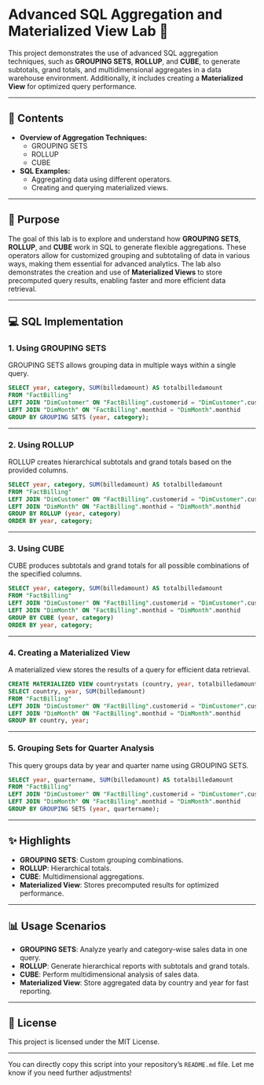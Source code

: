 # **Advanced SQL Aggregation and Materialized View Lab 🚀**

This project demonstrates the use of advanced SQL aggregation techniques, such as **GROUPING SETS**, **ROLLUP**, and **CUBE**, to generate subtotals, grand totals, and multidimensional aggregates in a data warehouse environment. Additionally, it includes creating a **Materialized View** for optimized query performance.

---

## **📂 Contents**
- **Overview of Aggregation Techniques:**
  - GROUPING SETS
  - ROLLUP
  - CUBE
- **SQL Examples:**
  - Aggregating data using different operators.
  - Creating and querying materialized views.

---

## 🎯 **Purpose**
The goal of this lab is to explore and understand how **GROUPING SETS**, **ROLLUP**, and **CUBE** work in SQL to generate flexible aggregations. These operators allow for customized grouping and subtotaling of data in various ways, making them essential for advanced analytics. The lab also demonstrates the creation and use of **Materialized Views** to store precomputed query results, enabling faster and more efficient data retrieval.

---

## **💻 SQL Implementation**

### **1. Using GROUPING SETS**
GROUPING SETS allows grouping data in multiple ways within a single query.

```sql
SELECT year, category, SUM(billedamount) AS totalbilledamount
FROM "FactBilling"
LEFT JOIN "DimCustomer" ON "FactBilling".customerid = "DimCustomer".customerid
LEFT JOIN "DimMonth" ON "FactBilling".monthid = "DimMonth".monthid
GROUP BY GROUPING SETS (year, category);
```

---

### **2. Using ROLLUP**
ROLLUP creates hierarchical subtotals and grand totals based on the provided columns.

```sql
SELECT year, category, SUM(billedamount) AS totalbilledamount
FROM "FactBilling"
LEFT JOIN "DimCustomer" ON "FactBilling".customerid = "DimCustomer".customerid
LEFT JOIN "DimMonth" ON "FactBilling".monthid = "DimMonth".monthid
GROUP BY ROLLUP (year, category)
ORDER BY year, category;
```

---

### **3. Using CUBE**
CUBE produces subtotals and grand totals for all possible combinations of the specified columns.

```sql
SELECT year, category, SUM(billedamount) AS totalbilledamount
FROM "FactBilling"
LEFT JOIN "DimCustomer" ON "FactBilling".customerid = "DimCustomer".customerid
LEFT JOIN "DimMonth" ON "FactBilling".monthid = "DimMonth".monthid
GROUP BY CUBE (year, category)
ORDER BY year, category;
```

---

### **4. Creating a Materialized View**
A materialized view stores the results of a query for efficient data retrieval.

```sql
CREATE MATERIALIZED VIEW countrystats (country, year, totalbilledamount) AS
SELECT country, year, SUM(billedamount)
FROM "FactBilling"
LEFT JOIN "DimCustomer" ON "FactBilling".customerid = "DimCustomer".customerid
LEFT JOIN "DimMonth" ON "FactBilling".monthid = "DimMonth".monthid
GROUP BY country, year;
```

---

### **5. Grouping Sets for Quarter Analysis**
This query groups data by year and quarter name using GROUPING SETS.

```sql
SELECT year, quartername, SUM(billedamount) AS totalbilledamount
FROM "FactBilling"
LEFT JOIN "DimCustomer" ON "FactBilling".customerid = "DimCustomer".customerid
LEFT JOIN "DimMonth" ON "FactBilling".monthid = "DimMonth".monthid
GROUP BY GROUPING SETS (year, quartername);
```

---

## **✨ Highlights**
- **GROUPING SETS**: Custom grouping combinations.
- **ROLLUP**: Hierarchical totals.
- **CUBE**: Multidimensional aggregations.
- **Materialized View**: Stores precomputed results for optimized performance.

---

## **📊 Usage Scenarios**
- **GROUPING SETS**: Analyze yearly and category-wise sales data in one query.
- **ROLLUP**: Generate hierarchical reports with subtotals and grand totals.
- **CUBE**: Perform multidimensional analysis of sales data.
- **Materialized View**: Store aggregated data by country and year for fast reporting.

---

## **📜 License**
This project is licensed under the MIT License.

---

You can directly copy this script into your repository’s `README.md` file. Let me know if you need further adjustments!
